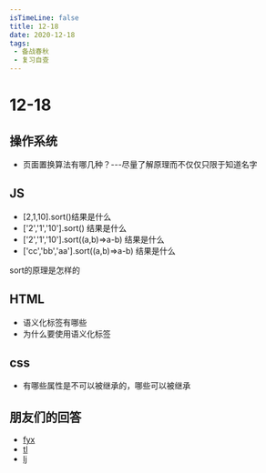 ```yaml
---
isTimeLine: false
title: 12-18
date: 2020-12-18
tags:
 - 备战春秋
 - 复习自查
---
```

# 12-18

## 操作系统
* 页面置换算法有哪几种？---尽量了解原理而不仅仅只限于知道名字

## JS
* [2,1,10].sort()结果是什么
* ['2','1','10'].sort() 结果是什么
* ['2','1','10'].sort((a,b)=>a-b) 结果是什么
* ['cc','bb','aa'].sort((a,b)=>a-b) 结果是什么

sort的原理是怎样的

## HTML
* 语义化标签有哪些
* 为什么要使用语义化标签

## css
* 有哪些属性是不可以被继承的，哪些可以被继承

## 朋友们的回答
* [fyx](https://www.cnblogs.com/banshanliang/p/14182299.html)
* [tl](https://juejin.cn/post/6907988737108475917)
* [lj](https://blog.csdn.net/weixin_43766925/article/details/111770739)
